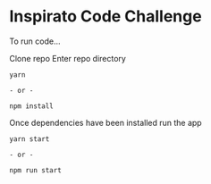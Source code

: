 # Inspirato Code Challenge

To run code...

Clone repo
Enter repo directory

```
yarn

- or -

npm install
```
Once dependencies have been installed run the app

```
yarn start

- or -

npm run start
```